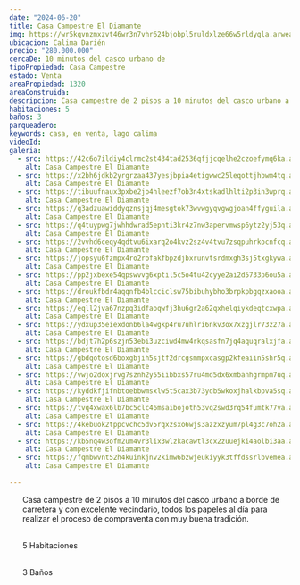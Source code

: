 ```yaml
---
date: "2024-06-20"
title: Casa Campestre El Diamante
img: https://wr5kqvnzmxzvt46wr3n7vhr624bjobpl5ruldxlze66w5rldyqla.arweave.net/tHqoVbll81nz1o7b-p4-1wKXBevsaLHdeSe9bsVjxBY
ubicacion: Calima Darién
precio: "280.000.000"
cercaDe: 10 minutos del casco urbano de
tipoPropiedad: Casa Campestre
estado: Venta
areaPropiedad: 1320
areaConstruida: 
descripcion: Casa campestre de 2 pisos a 10 minutos del casco urbano a borde de carretera y con excelente vecindario, todos los papeles al día para realizar el proceso de compraventa con muy buena tradición. 5 Habitaciones, 3 Baños.
habitaciones: 5
baños: 3
parqueadero: 
keywords: casa, en venta, lago calima
videoId: 
galeria:
  - src: https://42c6o7ildiy4clrmc2st434tad2536qfjjcqelhe2czoefymq6ka.arweave.net/5oXnfQsaMcEuLBalPm-TAPXd-gVKRQIs5NCy4hcMh5Q
    alt: Casa Campestre El Diamante
  - src: https://x2bh6jdkb2yrgrzaa437yesjbpia4etigwwc25leqottjhbwm4tq.arweave.net/voJ_JGoOsRNHIAc3_BJJC9AOEmg1rC11ZIOnNJw2Zyc
    alt: Casa Campestre El Diamante
  - src: https://tibuufnaux3pxbe2jo4hleezf7ob3n4xtskadlhlti2p3in3wprq.arweave.net/mgNKFaCl9vuEmku4dZCZL9wdt5eclAGs65o0_aG7s-M
    alt: Casa Campestre El Diamante
  - src: https://q3adzuawiddyqznsjqj4mesgtok73wvwgyqvgwgjoan4ffyguila.arweave.net/hsA80BZAx4hlskwTxhJGm5X92rY2IVNYyXAbwpcGohY
    alt: Casa Campestre El Diamante
  - src: https://q4tuypwg7jwhhdwrad5epnti3kr4z7nw3apervmwsp6ytz2yj53q.arweave.net/hydMPsb6bHOO0QD6R7Zo2qPM_bbYHkjVlpP9iedYT3c
    alt: Casa Campestre El Diamante
  - src: https://2vvhd6ceqy4qdtvu6ixarq2o4kvz2sz4v4tvu7zsqpuhrkocnfcq.arweave.net/1Wpx-ESGOQHOtPIuCMNO4qudSzyvJ1p_MoPoeKnCaUU
    alt: Casa Campestre El Diamante
  - src: https://jopsyu6fzmpx4ro2rofakfbpzdjbxrunvtsrdmxgh3sj5txgkywa.arweave.net/S58sU8XLH35F2ouKBRQvyNIbxo2s5RGy5j7kns7mViw
    alt: Casa Campestre El Diamante
  - src: https://pp2jxbexe54qpswvvg6xptil5c5o4tu42cyye2ai2d5733p6ou5a.arweave.net/e_SbhJcneQfK1am9d80L6LruTpzQsYJoCND7_e3-dTo
    alt: Casa Campestre El Diamante
  - src: https://droukfbdr4aqqnfb4blcciclsw75bibuhybho3brpkpbgqzxaooa.arweave.net/HF1FFCOPAQg0oeBWISBLlb_QoDQ-AndsMXqeE0M3A5w
    alt: Casa Campestre El Diamante
  - src: https://eqll2jva67nzpq3idfaoqwfj3hu6gr2a62qxhelqiykdeqtcxwpa.arweave.net/JBa9JqD325fDaBlA6Fip2enjR0D2oXORcEYUMkJivZ4
    alt: Casa Campestre El Diamante
  - src: https://ydxup35eiexdonb6la4wgkp4ru7uhlri6nkv3ox7xzgjlr73z27a.arweave.net/wO9H76RBLjc0Plg5Yyn8jT9DrijzVV26_75Mlcf7zr4
    alt: Casa Campestre El Diamante
  - src: https://bdjt7h2p6szjn53ebi3uzciwd4mw4rkqsasfn7jq4aquqralxjfa.arweave.net/CNM_n0_0spb3ZAo3TIkWHxluRVCQJFb9MOAhSEQLuko
    alt: Casa Campestre El Diamante
  - src: https://gbdqotosd6boxgbjih5sjtf2drcgsmmpxcasgp2kfeaiin5shr5q.arweave.net/MEcHTdIfguuYKUH7JMy6HERpMY-4gSM_SikAhDeyPHs
    alt: Casa Campestre El Diamante
  - src: https://vwjo2doxjrvg7sznh2y55iibbxs57ru4md5dx6xmbanhgrmpm7uq.arweave.net/rZLtDddMam_LLT6x3qEBDeXfxpxg-jv67Agac0WPZ-k
    alt: Casa Campestre El Diamante
  - src: https://kyddkfjifnbtoebbwmsxlw5t5cax3b73ydb5wkoxjhalkbpva5sq.arweave.net/VgY1FSgrQzcQIbMldduz6IF9h_vAw9sp10nAtQX1B2U
    alt: Casa Campestre El Diamante
  - src: https://tvq4xwax6lb7bc5clc46msaibojoth53vq2swd3rq54fumtk77va.arweave.net/nWHL2Bfyw_CLoli55kgIC5Lpn7usNSsPcYd4WjJq_-o
    alt: Casa Campestre El Diamante
  - src: https://4kebuok2tppcvchc5dv5rqxzsxo6wjs3azzxzyum7pl4g3c7oh2a.arweave.net/4ogaOVqb3iqI4ujr2ML5ld3rJlsGc3zijPvXw2xfcfQ
    alt: Casa Campestre El Diamante
  - src: https://kb5nq4w3ofm2um4vr3lix3wlzkacawtl3cx2zuuejki4aolbi3aa.arweave.net/UHrYcttxWaozlY7Wi-7LyoAgWmvYr6zShEqRwDlhRsA
    alt: Casa Campestre El Diamante
  - src: https://fqmbwvnt52h4kuinkjnv2kimw6bzwjeukiyyk3tffdssrlbvemea.arweave.net/LBgbVbPuj8VRDVJbXSkMt4ObJJRSMYVuZSjlKKw1Iwg
    alt: Casa Campestre El Diamante
  
---
```

<ul>
Casa campestre de 2 pisos a 10 minutos del casco urbano a borde de carretera y con excelente vecindario, todos los papeles al día para realizar el proceso de compraventa con muy buena tradición. <br><br>

5 Habitaciones <br><br>

3 Baños <br><br>
</ul>